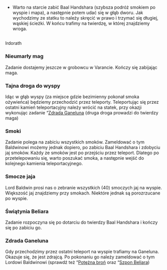 - Warto na starcie zabić Baal Handshara (szybsza podróż smokiem po wyspie i mapa), a następnie potem udać się w głąb dworu. Jak wychodzimy ze statku to należy skręcić w prawo i trzymać się długiej, wąskiej ścieżki. W końcu trafimy na twierdzę, w której znajdziemy wroga.

##

Irdorath

### Nieumarły mag

Zadanie dostajemy jeszcze w grobowcu w Varancie. Kończy się zabijając maga.

### Tajna droga do wyspy

Idąc w głąb wyspy (za miejsce gdzie bezimienny pokonał smoka ożywieńca) będziemy przechodzić przez teleporty. Teleportując się przez ostatni kamień teleportacyjny należy wrócić na statek, przy okazji wykonując zadanie “[Zdrada Ganeluna](#zdrada-ganeluna) (druga droga prowadzi do twierdzy maga)

### Smoki

Zadanie polega na zabiciu wszystkich smoków. Zameldować o tym Baldwinowi możemy jednak dopiero, po zabiciu Baal Handshara i zdobyciu jaj smoków. Każdy ze smoków jest po przejściu przez teleport. Dlatego po przetelepowaniu się, warto poszukać smoka, a następnie wejść do kolejnego kamienia teleportacyjnego.

### Smocze jaja

Lord Baldwin prosi nas o zebranie wszystkich (40) smoczych jaj na wyspie. Większość jaj znajdziemy przy smokach. Niektóre jednak są porozrzucane po wyspie.

### Świątynia Beliara

Zadanie rozpoczyna się po dotarciu do twierdzy Baal Handshara i kończy się po zabiciu go.

### Zdrada Ganeluna

Gdy przechodzimy przez ostatni teleport na wyspie trafiamy na Ganeluna. Okazuje się, że jest zdrajcą. Po pokonaniu go należy zameldować o tym Lordowi Baldwinowi (sprawdź też “[Potężna broń](sekcje/zadania/rozdzial_iv?id=potężna-broń) oraz “[Szpon Beliara](sekcje/zadania/rozdzial_iv?id=szpon-beliara))
